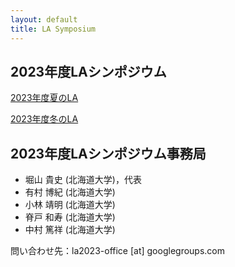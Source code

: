 ```yaml
---
layout: default
title: LA Symposium
---
```


2023年度LAシンポジウム
--------
[2023年度夏のLA](./2023/summer.html)

[2023年度冬のLA](./2023/winter.html)

2023年度LAシンポジウム事務局
--------
* 堀山 貴史 (北海道大学)，代表
* 有村 博紀 (北海道大学)
* 小林 靖明 (北海道大学)
* 脊戸 和寿 (北海道大学)
* 中村 篤祥 (北海道大学)

問い合わせ先：la2023-office [at] googlegroups.com

<!--
謝辞
--------
LAシンポジウムの運営にあたり，会員情報登録，講演申込みに北海道大学の堀山貴史先生が作成されたシステムを使用させていただいております． この場を借りて御礼申し上げます． 
-->


